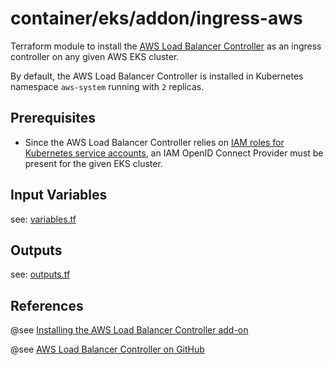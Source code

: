 # container/eks/addon/ingress-aws 

Terraform module to install the [AWS Load Balancer Controller](https://docs.aws.amazon.com/eks/latest/userguide/aws-load-balancer-controller.html) as an ingress controller on any given AWS EKS cluster.

By default, the AWS Load Balancer Controller is installed in Kubernetes namespace `aws-system` running with `2` replicas.

## Prerequisites

* Since the AWS Load Balancer Controller relies on [IAM roles for Kubernetes service accounts](https://docs.aws.amazon.com/eks/latest/userguide/iam-roles-for-service-accounts.html), 
  an IAM OpenID Connect Provider must be present for the given EKS cluster.

## Input Variables

see: [variables.tf](variables.tf)

## Outputs

see: [outputs.tf](outputs.tf)

## References

@see [Installing the AWS Load Balancer Controller add-on](https://docs.aws.amazon.com/eks/latest/userguide/aws-load-balancer-controller.html)

@see [AWS Load Balancer Controller on GitHub](https://github.com/kubernetes-sigs/aws-load-balancer-controller)